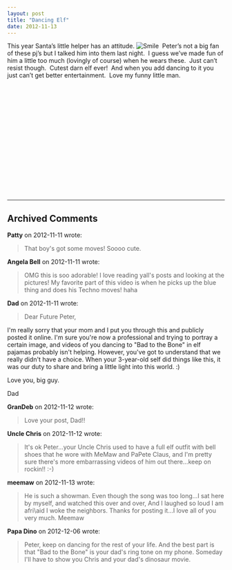 ```yaml
---
layout: post
title: "Dancing Elf"
date: 2012-11-13
---
```


<p>This year Santa’s little helper has an attitude. <img style="border-bottom-style: none; border-left-style: none; border-top-style: none; border-right-style: none" class="wlEmoticon wlEmoticon-smile" alt="Smile" src="http://www.thepaladinos.com/image.axd?picture=Windows-Live-Writer/Dancing-Elf/2C526970/wlEmoticon-smile.png" />&#160; Peter’s not a big fan of these pj’s but I talked him into them last night.&#160; I guess we’ve made fun of him a little too much (lovingly of course) when he wears these.&#160; Just can’t resist though.&#160; Cutest darn elf ever!&#160; And when you add dancing to it you just can’t get better entertainment.&#160; Love my funny little man.</p>  <div style="padding-bottom: 0px; margin: 0px; padding-left: 0px; padding-right: 0px; display: inline; float: none; padding-top: 0px" id="scid:5737277B-5D6D-4f48-ABFC-DD9C333F4C5D:dc009dd1-a36b-49fe-b844-bac7037e19e5" class="wlWriterEditableSmartContent"><div><object width="448" height="252"><param name="movie" value="http://www.youtube.com/v/Q26KLVDEqA4?hl=en&amp;hd=1"></param><embed src="http://www.youtube.com/v/Q26KLVDEqA4?hl=en&amp;hd=1" type="application/x-shockwave-flash" width="448" height="252"></embed></object></div></div>


---

## Archived Comments

**Patty** on 2012-11-11 wrote:

> That boy's got some moves! Soooo cute.

**Angela Bell** on 2012-11-11 wrote:

> OMG this is soo adorable! I love reading yall's posts and looking at the pictures! My favorite part of this video is when he picks up the blue thing and does his Techno moves! haha

**Dad** on 2012-11-11 wrote:

> Dear Future Peter,

I'm really sorry that your mom and I put you through this and publicly posted it online. I'm sure you're now a professional and trying to portray a certain image, and videos of you dancing to &quot;Bad to the Bone&quot; in elf pajamas probably isn't helping. However, you've got to understand that we really didn't have a choice. When your 3-year-old self did things like this, it was our duty to share and bring a little light into this world. :)

Love you, big guy.

Dad

**GranDeb** on 2012-11-12 wrote:

> Love your post, Dad!!

**Uncle Chris** on 2012-11-12 wrote:

> It's ok Peter...your Uncle Chris used to have a full elf outfit with bell shoes that he wore with MeMaw and PaPete Claus, and I'm pretty sure there's more embarrassing videos of him out there...keep on rockin!!  :-)

**meemaw** on 2012-11-13 wrote:

> He is such a showman.  Even though the song was too long...I sat here by myself, and watched this over and over,   And I laughed so loud I am afri\aid I woke the neighbors.  Thanks for posting it...I love all of you very much.  Meemaw

**Papa Dino** on 2012-12-06 wrote:

> Peter, keep on dancing for the rest of your life. And the best part is that &quot;Bad to the Bone&quot; is your dad's ring tone on my phone. Someday I'll have to show you Chris and your dad's dinosaur movie.
